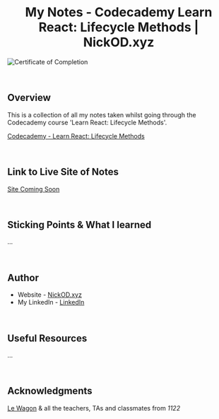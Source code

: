 <h1 align="center">My Notes - Codecademy Learn React: Lifecycle Methods | NickOD.xyz</h1>

![Certificate of Completion]()

<br>

## Overview

This is a collection of all my notes taken whilst going through the Codecademy course 'Learn React: Lifecycle Methods'.

[Codecademy - Learn React: Lifecycle Methods](https://www.codecademy.com/learn/learn-react-lifecycle-methods)

<br>

## Link to Live Site of Notes

[Site Coming Soon]()

<br>

## Sticking Points & What I learned

...

<br>

## Author

- Website - [NickOD.xyz](http://www.NickOD.xyz)
- My LinkedIn - [LinkedIn](https://www.linkedin.com/in/nick-odonoghue/)

<br>

## Useful Resources

...

<br>

## Acknowledgments

[Le Wagon](https://www.lewagon.com/) & all the teachers, TAs and classmates from <em>1122</em>
